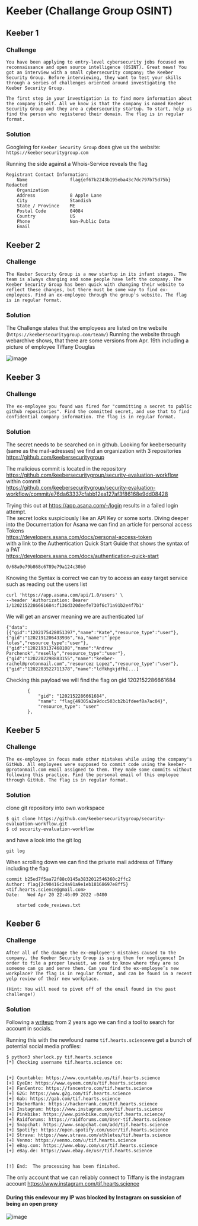 # Keeber (Challange Group OSINT)

## Keeber 1
### Challenge
``` 
You have been applying to entry-level cybersecurity jobs focused on reconnaissance and open source intelligence (OSINT). Great news! You got an interview with a small cybersecurity company; the Keeber Security Group. Before interviewing, they want to test your skills through a series of challenges oriented around investigating the Keeber Security Group.

The first step in your investigation is to find more information about the company itself. All we know is that the company is named Keeber Security Group and they are a cybersecurity startup. To start, help us find the person who registered their domain. The flag is in regular format. 
```

### Solution

Googleing for `Keeber Security Group` does give us the website:  
`https://keebersecuritygroup.com`

Running the side against a Whois-Service reveals the flag
```
Registrant Contact Information:
    Name                flag{ef67b2243b195eba43c7dc797b75d75b} Redacted
    Organization
    Address             8 Apple Lane
    City                Standish
    State / Province    ME
    Postal Code         04084
    Country             US
    Phone               Non-Public Data
    Email

```

## Keeber 2
### Challenge
```
The Keeber Security Group is a new startup in its infant stages. The team is always changing and some people have left the company. The Keeber Security Group has been quick with changing their website to reflect these changes, but there must be some way to find ex-employees. Find an ex-employee through the group's website. The flag is in regular format. 
```

### Solution

The Challenge states that the employees are listed on tne website (`https://keebersecuritygroup.com/team/`)
Running the website through webarchive shows, that there are some versions from Apr. 19th including a picture of employee Tiffany Douglas

![image](assets/Keeber2-flag.PNG)

## Keeber 3
### Challenge
```
The ex-employee you found was fired for "committing a secret to public github repositories". Find the committed secret, and use that to find confidential company information. The flag is in regular format. 
```

### Solution

The secret needs to be searched on in github.
Looking for keebersecurity (same as the mail-adresses) we find an organization with 3 repositories
https://github.com/keebersecuritygroup

The malicious commit is located in the repository  
https://github.com/keebersecuritygroup/security-evaluation-workflow  
within commit   
https://github.com/keebersecuritygroup/security-evaluation-workflow/commit/e76da63337cfabb12ea127af3f86168e9dd08428

Trying this out at https://app.asana.com/-/login results in a failed login attempt.  
The secret looks suspiciously like an API Key or some sorts.
Diving deeper into the Documentation for Asana we can find an article for personal access Tokens  
https://developers.asana.com/docs/personal-access-token  
with a link to the Authentication Quick Start Guide that shows the syntax of a PAT  
https://developers.asana.com/docs/authentication-quick-start

```
0/68a9e79b868c6789e79a124c30b0
```

Knowing the Syntax is correct we can try to access an easy target service such as reading out the users list
```
curl 'https://app.asana.com/api/1.0/users' \
--header 'Authorization: Bearer 1/1202152286661684:f136d320deefe730f6c71a91b2e4f7b1'
```

We will get an answer meaning we are authenticated \o/
```
{"data":[{"gid":"1202175428051397","name":"Kate","resource_type":"user"},{"gid":"1202191206433936","na,"name":"´pepe lotas","resource_type":"user"},{"gid":"1202193137468108","name":"Andrew Parchenok","reselly","resource_type":"user"},{"gid":"1202202298883155","name":"keeber-rachel@protonmail.com","resourcez Lopez","resource_type":"user"},{"gid":"1202203522711378","name":"ldfkhgkjdfh[...]
```

Checking this payload we will find the flag on gid 1202152286661684

```
        {
            "gid": "1202152286661684",
            "name": "flag{49305a2a9dcc503cb2b1fdeef8a7ac04}",
            "resource_type": "user"
        },
```

## Keeber 5
### Challenge
```
The ex-employee in focus made other mistakes while using the company's GitHub. All employees were supposed to commit code using the keeber-@protonmail.com email assigned to them. They made some commits without following this practice. Find the personal email of this employee through GitHub. The flag is in regular format. 
```

### Solution

clone git repository into own workspace
```
$ git clone https://github.com/keebersecuritygroup/security-evaluation-workflow.git
$ cd security-evaluation-workflow
```

and have a look into the git log
```
git log
```

When scrolling down we can find the private mail address of Tiffany including the flag
```
commit b25ed7f5aa72f88c0145a3832012546360c2ffc2
Author: flag{2c90416c24a91a9e1eb18168697e8ff5} <tif.hearts.science@gmail.com>
Date:   Wed Apr 20 22:46:09 2022 -0400

    started code_reviews.txt
```

## Keeber 6
### Challenge
```
After all of the damage the ex-employee's mistakes caused to the company, the Keeber Security Group is suing them for negligence! In order to file a proper lawsuit, we need to know where they are so someone can go and serve them. Can you find the ex-employee’s new workplace? The flag is in regular format, and can be found in a recent yelp review of their new workplace.

(Hint: You will need to pivot off of the email found in the past challenge!) 
```

### Solution

Following a [writeup](https://github.com/W3rni0/NahamCon_CTF_2020#finsta) from 2 years ago we can find a tool to search for account in socials.

Running this with the newfound name `tif.hearts.science`we get a bunch of potential social media profiles:
```
$ python3 sherlock.py tif.hearts.science
[*] Checking username tif.hearts.science on:


[+] Countable: https://www.countable.us/tif.hearts.science
[+] EyeEm: https://www.eyeem.com/u/tif.hearts.science
[+] FanCentro: https://fancentro.com/tif.hearts.science
[+] G2G: https://www.g2g.com/tif.hearts.science
[+] Gab: https://gab.com/tif.hearts.science
[+] HackerRank: https://hackerrank.com/tif.hearts.science
[+] Instagram: https://www.instagram.com/tif.hearts.science
[+] Pinkbike: https://www.pinkbike.com/u/tif.hearts.science/
[+] Raidforums: https://raidforums.com/User-tif.hearts.science
[+] Snapchat: https://www.snapchat.com/add/tif.hearts.science
[+] Spotify: https://open.spotify.com/user/tif.hearts.science
[+] Strava: https://www.strava.com/athletes/tif.hearts.science
[+] Venmo: https://venmo.com/u/tif.hearts.science
[+] eBay.com: https://www.ebay.com/usr/tif.hearts.science
[+] eBay.de: https://www.ebay.de/usr/tif.hearts.science


[!] End:  The processing has been finished.
```

The only account that we can reliably connect to Tiffany is the instagram account
https://www.instagram.com/tif.hearts.science

#### During this endevour my IP was blocked by Instagram on sussicion of being an open proxy
![image](assets/Keeber6-IG_IP-Block.PNG)
